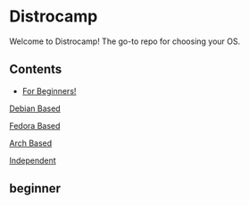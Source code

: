 # Distrocamp

Welcome to Distrocamp! The go-to repo for choosing your OS.

## Contents
- [For Beginners!](#beginner)

<a href="google.com">Debian Based</a>

<a href="google.com">Fedora Based</a>

<a href="google.com">Arch Based</a>

<a href="google.com">Independent</a>

## beginner

